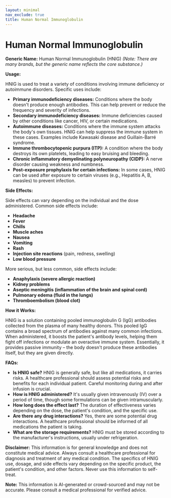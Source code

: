```yaml
---
layout: minimal
nav_exclude: true
title: Human Normal Immunoglobulin
---
```


# Human Normal Immunoglobulin

**Generic Name:** Human Normal Immunoglobulin (HNIG)  *(Note:  There are many brands, but the generic name reflects the core substance.)*

**Usage:**

HNIG is used to treat a variety of conditions involving immune deficiency or autoimmune disorders.  Specific uses include:

* **Primary immunodeficiency diseases:**  Conditions where the body doesn't produce enough antibodies.  This can help prevent or reduce the frequency and severity of infections.
* **Secondary immunodeficiency diseases:**  Immune deficiencies caused by other conditions like cancer, HIV, or certain medications.
* **Autoimmune diseases:**  Conditions where the immune system attacks the body's own tissues.  HNIG can help suppress the immune system in these cases. Examples include Kawasaki disease and Guillain-Barré syndrome.
* **Immune thrombocytopenic purpura (ITP):**  A condition where the body destroys its own platelets, leading to easy bruising and bleeding.
* **Chronic inflammatory demyelinating polyneuropathy (CIDP):** A nerve disorder causing weakness and numbness.
* **Post-exposure prophylaxis for certain infections:**  In some cases, HNIG can be used after exposure to certain viruses (e.g., Hepatitis A, B, measles) to prevent infection.


**Side Effects:**

Side effects can vary depending on the individual and the dose administered. Common side effects include:

* **Headache**
* **Fever**
* **Chills**
* **Muscle aches**
* **Nausea**
* **Vomiting**
* **Rash**
* **Injection site reactions** (pain, redness, swelling)
* **Low blood pressure**

More serious, but less common, side effects include:

* **Anaphylaxis (severe allergic reaction)**
* **Kidney problems**
* **Aseptic meningitis (inflammation of the brain and spinal cord)**
* **Pulmonary edema (fluid in the lungs)**
* **Thromboembolism (blood clot)**


**How it Works:**

HNIG is a solution containing pooled immunoglobulin G (IgG) antibodies collected from the plasma of many healthy donors.  This pooled IgG contains a broad spectrum of antibodies against many common infections.  When administered, it boosts the patient's antibody levels, helping them fight off infections or modulate an overactive immune system.  Essentially, it provides passive immunity – the body doesn't produce these antibodies itself, but they are given directly.


**FAQs:**

* **Is HNIG safe?**  HNIG is generally safe, but like all medications, it carries risks.  A healthcare professional should assess potential risks and benefits for each individual patient.  Careful monitoring during and after infusion is crucial.
* **How is HNIG administered?**  It's usually given intravenously (IV) over a period of time, though some formulations can be given intramuscularly.
* **How long does the effect last?** The duration of effectiveness varies depending on the dose, the patient's condition, and the specific use.
* **Are there any drug interactions?**  Yes, there are some potential drug interactions.  A healthcare professional should be informed of all medications the patient is taking.
* **What are the storage requirements?** HNIG must be stored according to the manufacturer's instructions, usually under refrigeration.


**Disclaimer:** This information is for general knowledge and does not constitute medical advice.  Always consult a healthcare professional for diagnosis and treatment of any medical condition.  The specifics of HNIG use, dosage, and side effects vary depending on the specific product, the patient's condition, and other factors.  Never use this information to self-treat.


**Note:** This information is AI-generated or crowd-sourced and may not be accurate. Please consult a medical professional for verified advice.